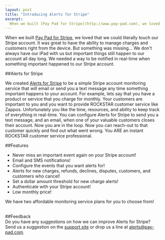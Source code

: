 ```yaml
---
layout: post
title: "Introducing Alerts for Stripe"
excerpt:
  When we built [Pay Pad for Stripe](http://www.pay-pad.com), we loved that we could literally touch our Stripe account. It was great to have the ability to manage charges and customers right from the device. But something was missing... We don't always have our iPad with us but important things still happen to our account all day long. We needed a way to be notified in real-time when something important happened to our Stripe account.
---
```


When we built [Pay Pad for Stripe](http://www.pay-pad.com), we loved that we could literally touch our Stripe account. It was great to have the ability to manage charges and customers right from the device. But something was missing... We don't always have our iPad with us but important things still happen to our account all day long. We needed a way to be notified in real-time when something important happened to our Stripe account.

##Alerts for Stripe

We created [Alerts for Stripe](http://www.pay-pad.com/alerts) to be a simple Stripe account monitoring service that will email or send you a text message any time something important happens to your account. For example, lets say that you have a product or service that you charge for monthly. Your customers are important to you and you want to provide ROCKSTAR customer service like Zappos. Unfortunately you like the time, resources, and ability to keep track of everything in real-time. You can configure Alerts for Stripe to send you a text message, and an email, when one of your valuable customers closes their account. Now you are in the loop. Now you can reach-out to that customer quickly and find out what went wrong. You ARE an instant ROCKSTAR customer service professional.


##Features  
- Never miss an important event again on your Stripe account!
- Email and SMS notifications!
- Configure the events that you want alerts for!
- Alerts for new charges, refunds, declines, disputes, customers, and customers who cancel!
- Set a dollar amount threshold for new charge alerts!
- Authenticate with your Stripe account!
- Low monthly price!

We have two affordable monitoring service plans for you to choose from! <a href="http://www.pay-pad.com/alerts" class="btn btn-info" style="color:#ffffff;">Get started today</a> 

##Feedback  
Do you have any suggestions on how we can improve Alerts for Stripe? Send us a suggestion on the [support site](http://paypad.uservoice.com) or drop us a line at [alerts@pay-pad.com](mailto:alerts@pay-pad.com).